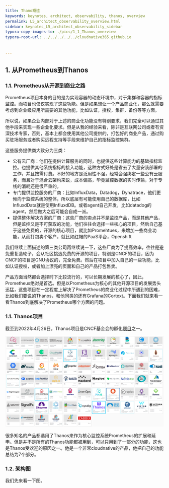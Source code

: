 ```yaml
---
title: Thano概述
keywords: keynotes, architect, observability, thanos, overview
permalink: L5_architect_observability_overview.html
sidebar: keynotes_L5_architect_observability_sidebar
typora-copy-images-to: ./pics/1_1_Thanos_overview
typora-root-url: ../../../../../cloudnative365.github.io


---
```


## 1.  从Prometheus到Thanos

### 1.1. Prometheus从开源到商业之路

Prometheus项目本身的目的是为实现容器的动态环境中，对于集群和容器的指标监控。而项目也仅仅实现了这些功能。但是如果想让一个产品商业化，那么就需要考虑到企业级应用所需要的其他功能，比如认证，授权，集群，备份等等方面。

所以说，如果企业内部对于上述的商业化功能没有特别要求，我们完全可以通过其他手段来实现一些企业化要求。但是从我的经验来看，除非是互联网公司或者有资深技术专家，否则，基本上都会使用其他公司提供的，打包好的商业产品，通过购买驻场服务或者购买远程支持等手段来维护自己的指标监控集群。

这些服务提供商大致分为三类：

+ 公有云厂商：他们在提供计算服务的同时，也提供这些计算能力的基础指标监控。也提供其他系统指标的接入功能，这种方式好处是省去了大量安装部署的工作，并且按需付费。不好的地方是泛用性不强，经常会强绑定一些公有云服务，而且对于混合云架构来说，成本偏高，毕竟监控数据的实时传输，对于专线的消耗还是很严重的。
+ 专门提供监控服务的厂商：比如InfluxData，Datadog，Dynatrace，他们更倾向于监控系统的整体，所以底层有可能使用自己的数据库，比如InfluxdData就是使用InfluxdDB。或者agent自己开发，比如datadog的agent，然后做大之后可能会自成一派。
+ 提供整体解决方案的厂商：这些厂商的卖点并不是监控产品，而是其他产品，但是监控又是不可获取的功能，他们往往会选择一些核心的项目，然后自己基于这些免费的，开源的核心项目，就比如Promehtues，来增加一些商业功能，从而打包卖个客户，就比如红帽的PaaS平台，Openshift

我们继续上面描述的第三类公司再继续说一下，这些厂商为了提高效率，往往是避免重复造轮子，会从社区挑选免费的开源的项目，特别是CNCF的项目，因为CNCF的项目是GNU协议的，完全免费。然后在项目中加入自己的一些功能，比如认证授权，或者加上漂亮的页面和自己的产品打包售卖。

产品方面当然都会选择时下比较流行的，可以长期发展的核心了，因此，Prometheus绝对是首选。但是以Prometheus为核心的其他开源项目的发展势头迅猛，这些项目在一定程度上解决了Prometheus的商业化过程中所遇到的困难，比如我们要说的Thanos，和他同类的还有Grafana的Cortext。下面我们就来看一看Thanos到底解决了Prometheus哪个方面的问题。

### 1.1. Thanos项目

截至到2022年4月26日，Thanos项目是CNCF基金会的孵化[项目](https://landscape.cncf.io/card-mode?category=observability-and-analysis&grouping=category)之一。

![image-20220427135935157](/pages/keynotes/L5_architect_observability/1_Metrics/pics/1_1_Thanos_overview/image-20220427135935157.png)

很多知名的产品都选用了Thanos来作为核心监控系统Prometheus的扩展和延申。但是并不是所有的Thanos功能都被用到，可以只用到了一部分的功能，这也是Thanos受欢迎的原因之一。他是一个非常cloudnative的产品，他把自己的功能总结为7个部分。

### 1.2. 架构图

我们先来看一下图。